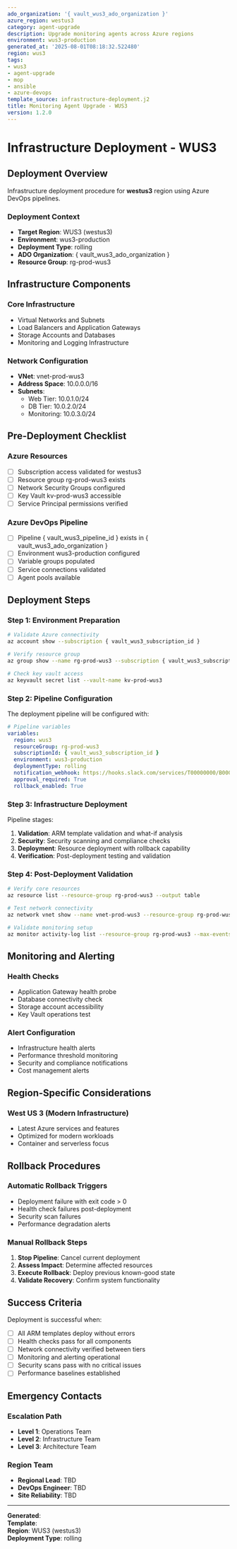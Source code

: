 ```yaml
---
ado_organization: '{ vault_wus3_ado_organization }'
azure_region: westus3
category: agent-upgrade
description: Upgrade monitoring agents across Azure regions
environment: wus3-production
generated_at: '2025-08-01T08:18:32.522480'
region: wus3
tags:
- wus3
- agent-upgrade
- mop
- ansible
- azure-devops
template_source: infrastructure-deployment.j2
title: Monitoring Agent Upgrade - WUS3
version: 1.2.0
---
```


# Infrastructure Deployment - WUS3

## Deployment Overview

Infrastructure deployment procedure for **westus3** region using Azure DevOps pipelines.

### Deployment Context

- **Target Region**: WUS3 (westus3)
- **Environment**: wus3-production
- **Deployment Type**: rolling
- **ADO Organization**: { vault_wus3_ado_organization }
- **Resource Group**: rg-prod-wus3

## Infrastructure Components

### Core Infrastructure
- Virtual Networks and Subnets
- Load Balancers and Application Gateways  
- Storage Accounts and Databases
- Monitoring and Logging Infrastructure

### Network Configuration
- **VNet**: vnet-prod-wus3
- **Address Space**: 10.0.0.0/16
- **Subnets**:
  - Web Tier: 10.0.1.0/24
  - DB Tier: 10.0.2.0/24
  - Monitoring: 10.0.3.0/24

## Pre-Deployment Checklist

### Azure Resources
- [ ] Subscription access validated for westus3
- [ ] Resource group rg-prod-wus3 exists
- [ ] Network Security Groups configured
- [ ] Key Vault kv-prod-wus3 accessible
- [ ] Service Principal permissions verified

### Azure DevOps Pipeline
- [ ] Pipeline { vault_wus3_pipeline_id } exists in { vault_wus3_ado_organization }
- [ ] Environment wus3-production configured
- [ ] Variable groups populated
- [ ] Service connections validated
- [ ] Agent pools available

## Deployment Steps

### Step 1: Environment Preparation

```bash
# Validate Azure connectivity
az account show --subscription { vault_wus3_subscription_id }

# Verify resource group
az group show --name rg-prod-wus3 --subscription { vault_wus3_subscription_id }

# Check key vault access
az keyvault secret list --vault-name kv-prod-wus3
```

### Step 2: Pipeline Configuration

The deployment pipeline will be configured with:

```yaml
# Pipeline variables
variables:
  region: wus3
  resourceGroup: rg-prod-wus3
  subscriptionId: { vault_wus3_subscription_id }
  environment: wus3-production
  deploymentType: rolling
  notification_webhook: https://hooks.slack.com/services/T00000000/B00000000/XXXXXXXXXXXXXXXXXXXXXXXX
  approval_required: True
  rollback_enabled: True
```

### Step 3: Infrastructure Deployment

Pipeline stages:
1. **Validation**: ARM template validation and what-if analysis
2. **Security**: Security scanning and compliance checks
3. **Deployment**: Resource deployment with rollback capability
4. **Verification**: Post-deployment testing and validation

### Step 4: Post-Deployment Validation

```bash
# Verify core resources
az resource list --resource-group rg-prod-wus3 --output table

# Test network connectivity
az network vnet show --name vnet-prod-wus3 --resource-group rg-prod-wus3

# Validate monitoring setup
az monitor activity-log list --resource-group rg-prod-wus3 --max-events 5
```

## Monitoring and Alerting

### Health Checks
- Application Gateway health probe
- Database connectivity check  
- Storage account accessibility
- Key Vault operations test

### Alert Configuration
- Infrastructure health alerts
- Performance threshold monitoring
- Security and compliance notifications
- Cost management alerts

## Region-Specific Considerations

### West US 3 (Modern Infrastructure)
- Latest Azure services and features
- Optimized for modern workloads
- Container and serverless focus

## Rollback Procedures

### Automatic Rollback Triggers
- Deployment failure with exit code > 0
- Health check failures post-deployment
- Security scan failures
- Performance degradation alerts

### Manual Rollback Steps
1. **Stop Pipeline**: Cancel current deployment
2. **Assess Impact**: Determine affected resources
3. **Execute Rollback**: Deploy previous known-good state
4. **Validate Recovery**: Confirm system functionality

## Success Criteria

Deployment is successful when:
- [ ] All ARM templates deploy without errors
- [ ] Health checks pass for all components
- [ ] Network connectivity verified between tiers
- [ ] Monitoring and alerting operational
- [ ] Security scans pass with no critical issues
- [ ] Performance baselines established

## Emergency Contacts

### Escalation Path
- **Level 1**: Operations Team
- **Level 2**: Infrastructure Team  
- **Level 3**: Architecture Team

### Region Team
- **Regional Lead**: TBD
- **DevOps Engineer**: TBD
- **Site Reliability**: TBD

---

**Generated**:   
**Template**:   
**Region**: WUS3 (westus3)  
**Deployment Type**: rolling